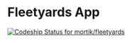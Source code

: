 # Fleetyards App

[ ![Codeship Status for mortik/fleetyards](https://codeship.com/projects/7db2ae50-8bc7-0132-c889-62764eb655de/status?branch=master)](https://codeship.com/projects/60367)
